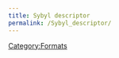 ```yaml
---
title: Sybyl descriptor
permalink: /Sybyl_descriptor/
---
```


[Category:Formats](/Category:Formats "wikilink")